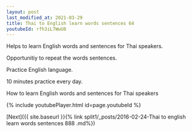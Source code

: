 ```yaml
---
layout: post
last_modified_at: 2021-03-29
title: Thai to English learn words sentences 64 
youtubeId: rfh3iL7WwU8
---
```

 
 
Helps to learn English words and sentences for Thai speakers.

Opportunitiy to repeat the words sentences. 

Practice English language. 
 
10 minutes practice every day. 
 
How to learn English words and sentences for Thai speakers 
 
{% include youtubePlayer.html id=page.youtubeId %}
 
 
[Next]({{ site.baseurl }}{% link  split1/_posts/2016-02-24-Thai to english learn words sentences 888 .md%})
 
